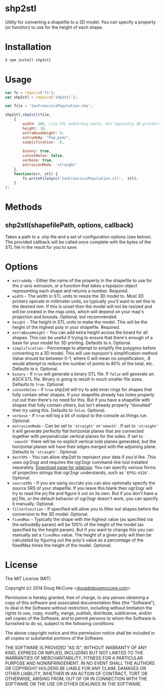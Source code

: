 shp2stl
=======
Utility for converting a shapefile to a 3D model. You can specify a property (or function) to use for the height of each shape. 

Installation
============
```bash
$ npm install shp2stl
```

Usage
=====

```JavaScript
var fs = require('fs');
var shp2stl = require('shp2stl');

var file = 'SanFranciscoPopulation.shp';

shp2stl.shp2stl(file, 
	{
		width: 100, //in STL arbitrary units, but typically 3D printers use mm
		height: 10,
		extraBaseHeight: 0,
		extrudeBy: "Pop_psmi",
		simplification: .8,
		
		binary: true,
		cutoutHoles: false,
		verbose: true,
		extrusionMode: 'straight'
	},
	function(err, stl) {
		fs.writeFileSync('SanFranciscoPopulation.stl',  stl);
	}
);
```

Methods
=========
shp2stl(shapefilePath, options, callback)
---------------------------------------

Takes a path to a .shp file and a set of configuration options (see below). The provided callback will be called once complete with the bytes of the STL file in the result for you to save.

Options
=======
* `extrudeBy` - Either the name of the property in the shapefile to use for the z-axis extrusion, or a function that takes a topojson object representing each shape and returns a number. Required.
* `width` - The width in STL units to resize the 3D model to. Most 3D printers operate in millimeter units, so typically you'll want to set this to the desired mm. If this is unset then the model will not be resized and will be created in the map units, which will depend on your map's projection and bounds. Optional, but recommended.
* `height` - The height in STL units to make the model. This will be the height of the highest poly in your shapefile. Required.
* `extraBaseHeight` - You can add extra height across the board for all shapes. This can be useful if trying to ensure that there's enough of a base for your model for 3D printing. Defaults to `0`. Optional.
* `simplification` - Percentage to attempt to simplify the polygons before converting to a 3D model. This will use topojson's simplification method. Value should be between 0-1, where 0 will mean no simplification, .8 would attempt to reduce the number of points to 80% of the total, etc. Defaults to `0`. Optional.
* `binary` - If `true` will generate a binary STL file. If `false` will generate an ASCII STL file. Binary is going to result in much smaller file sizes. Defaults to `true`. Optional.
* `cutoutHoles` - If `true` shp2stl will try to add inner rings for shapes that fully contain other shapes. If your shapefile already has holes properly cut out then there's no need for this. But if you have a shapefile with shapes that fully contain others, but isn't already properly "donutted" then try using this. Defaults to `false`. Optional.
* `verbose` - If `true` will log a bit of output to the console as things run. Optional.
* `extrusionMode` - Can be set to `'straight'` or`'smooth'`. If set to `'straight'` it will generate perfectly flat horizontal planes that are connected together with perpendicular vertical planes for the sides. If set to `'smooth'` there will be no explicit vertical side planes  generated, but the horizontal planes will have their edges merged with the adjoining plane. Defaults to `'straight'`. Optional.
* `destSRS` - You can allow shp2stl to reproject your data if you'd like. This uses ogr2ogr and requires the ogr2ogr command-line tool installed separately. [Download page for gdal/ogr](http://trac.osgeo.org/gdal/wiki/DownloadingGdalBinaries). You can specify various forms of projection strings that ogr2ogr understands, such as `'EPSG:4326'`. Optional.
* `sourceSRS` - If you are using `destSRS` you can also optionally specify the source SRS of your shapefile. If you leave this blank then ogr2ogr will try to read the prj file and figure it out on its own. But if you don't have a prj file, or the default behavior of ogr2ogr doesn't work, you can specify it manually. Optional.
* `filterFunction` - If specified will allow you to filter out shapes before the conversion to the 3D model. Optional.
* `fixedMax` - Typically the shape with the highest value (as specified via the extrudeBy param) will be 100% of the height of the model (as specified by the height param). But if you want to change this you can manually set a `fixedMax` value. The height of a given poly will then be calculated by figuring out the poly's value as a percentage of the fixedMax times the height of the model. Optional.


License
=======
The MIT License (MIT)

Copyright (c) 2014 Doug McCune &lt;doug@dougmccune.com&gt;

Permission is hereby granted, free of charge, to any person obtaining a copy
of this software and associated documentation files (the "Software"), to deal
in the Software without restriction, including without limitation the rights
to use, copy, modify, merge, publish, distribute, sublicense, and/or sell
copies of the Software, and to permit persons to whom the Software is
furnished to do so, subject to the following conditions:

The above copyright notice and this permission notice shall be included in
all copies or substantial portions of the Software.

THE SOFTWARE IS PROVIDED "AS IS", WITHOUT WARRANTY OF ANY KIND, EXPRESS OR
IMPLIED, INCLUDING BUT NOT LIMITED TO THE WARRANTIES OF MERCHANTABILITY,
FITNESS FOR A PARTICULAR PURPOSE AND NONINFRINGEMENT. IN NO EVENT SHALL THE
AUTHORS OR COPYRIGHT HOLDERS BE LIABLE FOR ANY CLAIM, DAMAGES OR OTHER
LIABILITY, WHETHER IN AN ACTION OF CONTRACT, TORT OR OTHERWISE, ARISING FROM,
OUT OF OR IN CONNECTION WITH THE SOFTWARE OR THE USE OR OTHER DEALINGS IN
THE SOFTWARE.
